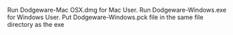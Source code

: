 Run Dodgeware-Mac OSX.dmg for Mac User.
Run Dodgeware-Windows.exe for Windows User.
Put Dodgeware-Windows.pck file in the same file directory as the exe

